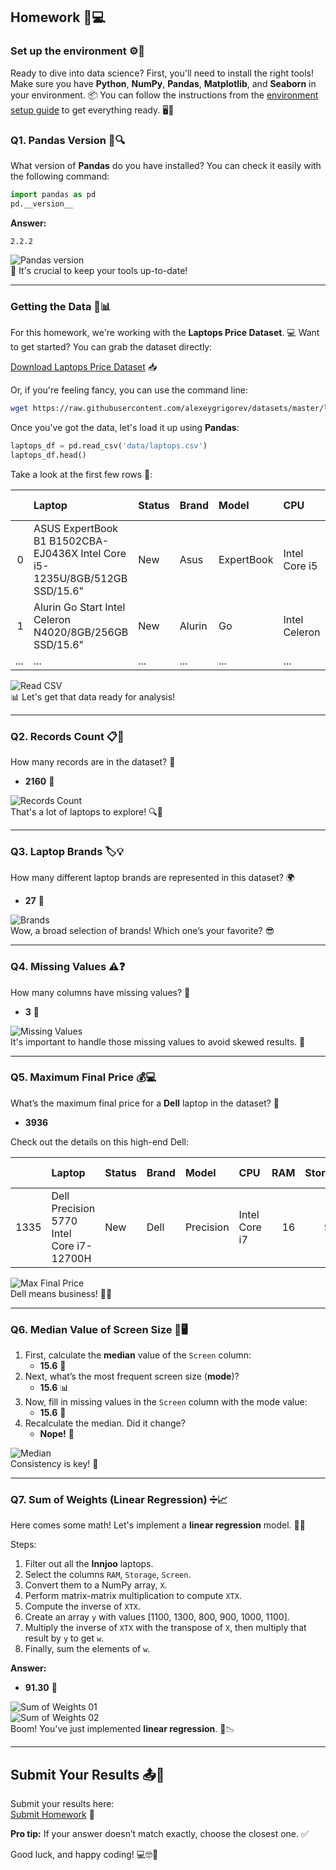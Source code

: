 ## Homework 📝💻

### Set up the environment ⚙️🚀

Ready to dive into data science? First, you'll need to install the right tools! Make sure you have **Python**, **NumPy**, **Pandas**, **Matplotlib**, and **Seaborn** in your environment. 📦 You can follow the instructions from the [environment setup guide](../../../01-intro/06-environment.md) to get everything ready. 🖥️💪

### Q1. Pandas Version 🐼🔍

What version of **Pandas** do you have installed? You can check it easily with the following command:

```python
import pandas as pd
pd.__version__
```

**Answer:**  
```
2.2.2
```

![Pandas version](../../assets/01-intro/01_pandas_version.png 'pandas version')  
🔧 It's crucial to keep your tools up-to-date!

---

### Getting the Data 💾📊

For this homework, we're working with the **Laptops Price Dataset**. 💻 Want to get started? You can grab the dataset directly:

[Download Laptops Price Dataset](https://raw.githubusercontent.com/alexeygrigorev/datasets/master/laptops.csv) 📥

Or, if you're feeling fancy, you can use the command line:  
```bash
wget https://raw.githubusercontent.com/alexeygrigorev/datasets/master/laptops.csv
```

Once you've got the data, let's load it up using **Pandas**:  
```python
laptops_df = pd.read_csv('data/laptops.csv')
laptops_df.head()
```

Take a look at the first few rows 👀:

|      | Laptop                                                                 | Status  | Brand | Model | CPU | RAM | Storage | Storage type | GPU | Screen | Touch | Final Price |
|-----:|:-----------------------------------------------------------------------|:--------|:------|:------|:----|----:|--------:|:-------------|:----|-------:|:------|------------:|
| 0    | ASUS ExpertBook B1 B1502CBA-EJ0436X Intel Core i5-1235U/8GB/512GB SSD/15.6" | New     | Asus  | ExpertBook | Intel Core i5 | 8 | 512 | SSD | NaN | 15.6 | No | 1009 |
| 1    | Alurin Go Start Intel Celeron N4020/8GB/256GB SSD/15.6"                 | New     | Alurin | Go   | Intel Celeron | 8 | 256 | SSD | NaN | 15.6 | No | 299 |
| ...  | ...                                                                     | ...     | ...   | ...   | ... | ... | ...     | ...           | ... | ...    | ...   | ...         |

![Read CSV](../../assets/01-intro/02_read_csv.png 'read_csv')  
📊 Let's get that data ready for analysis!

---

### Q2. Records Count 📋🔢

How many records are in the dataset? 🤔

- **2160** 🎉

![Records Count](../../assets/01-intro/03_df_rows.png 'records count')  
That's a lot of laptops to explore! 🔍💼

---

### Q3. Laptop Brands 🏷️💡

How many different laptop brands are represented in this dataset? 🌍

- **27** 👏

![Brands](../../assets/01-intro/04_brands.png 'brands')  
Wow, a broad selection of brands! Which one’s your favorite? 😎

---

### Q4. Missing Values ⚠️❓

How many columns have missing values? 🧐

- **3** 🚨

![Missing Values](../../assets/01-intro/05_missing_values.png 'missing values')  
It's important to handle those missing values to avoid skewed results. 🔧

---

### Q5. Maximum Final Price 💰💻

What’s the maximum final price for a **Dell** laptop in the dataset? 🤑

- **3936**

Check out the details on this high-end Dell:

|      | Laptop                                | Status  | Brand | Model     | CPU           | RAM  | Storage | Storage Type | GPU       | Screen | Touch | Final Price |
|-----:|:--------------------------------------|:--------|:------|:----------|:--------------|-----:|--------:|:-------------|:----------|-------:|:------|------------:|
| 1335 | Dell Precision 5770 Intel Core i7-12700H | New     | Dell  | Precision | Intel Core i7 | 16  | 512    | SSD          | RTX A2000 | 17     | Yes   | 3936        |

![Max Final Price](../../assets/01-intro/06_max_final_price.png 'max final price')  
Dell means business! 💼💪

---

### Q6. Median Value of Screen Size 📏🖥️

1. First, calculate the **median** value of the `Screen` column:  
   - **15.6** 📐  
2. Next, what’s the most frequent screen size (**mode**)?  
   - **15.6** 📊  
3. Now, fill in missing values in the `Screen` column with the mode value:  
   - **15.6** 🔧  
4. Recalculate the median. Did it change?  
   - **Nope!** 🔁

![Median](../../assets/01-intro/07_median.png 'median')  
Consistency is key! 🔑

---

### Q7. Sum of Weights (Linear Regression) ➗📈

Here comes some math! Let's implement a **linear regression** model. 🔢🧠

Steps:  
1. Filter out all the **Innjoo** laptops.  
2. Select the columns `RAM`, `Storage`, `Screen`.  
3. Convert them to a NumPy array, `X`.  
4. Perform matrix-matrix multiplication to compute `XTX`.  
5. Compute the inverse of `XTX`.  
6. Create an array `y` with values [1100, 1300, 800, 900, 1000, 1100].  
7. Multiply the inverse of `XTX` with the transpose of `X`, then multiply that result by `y` to get `w`.  
8. Finally, sum the elements of `w`.

**Answer:**  
- **91.30** 💯

![Sum of Weights 01](../../assets/01-intro/08.1_lin_reg.png 'sum of weights 01')  
![Sum of Weights 02](../../assets/01-intro/08.2_lin_reg.png 'sum of weights 02')  
Boom! You've just implemented **linear regression**. 🎉📉

---

## Submit Your Results 📤🚀

Submit your results here:  
[Submit Homework](https://courses.datatalks.club/ml-zoomcamp-2024/homework/hw01) 🔗

**Pro tip:** If your answer doesn’t match exactly, choose the closest one. ✅

Good luck, and happy coding! 💻🤓🚀

